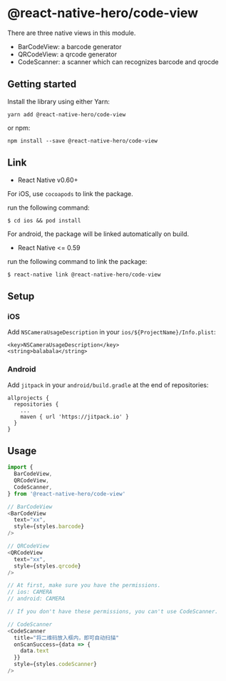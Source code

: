 # @react-native-hero/code-view

There are three native views in this module.

* BarCodeView: a barcode generator
* QRCodeView: a qrcode generator
* CodeScanner: a scanner which can recognizes barcode and qrocde

## Getting started

Install the library using either Yarn:

```
yarn add @react-native-hero/code-view
```

or npm:

```
npm install --save @react-native-hero/code-view
```

## Link

- React Native v0.60+

For iOS, use `cocoapods` to link the package.

run the following command:

```
$ cd ios && pod install
```

For android, the package will be linked automatically on build.

- React Native <= 0.59

run the following command to link the package:

```
$ react-native link @react-native-hero/code-view
```

## Setup

### iOS

Add `NSCameraUsageDescription` in your `ios/${ProjectName}/Info.plist`:

```
<key>NSCameraUsageDescription</key>
<string>balabala</string>
```

### Android

Add `jitpack` in your `android/build.gradle` at the end of repositories:

```
allprojects {
  repositories {
    ...
    maven { url 'https://jitpack.io' }
  }
}
```

## Usage

```js
import {
  BarCodeView,
  QRCodeView,
  CodeScanner,
} from '@react-native-hero/code-view'

// BarCodeView
<BarCodeView
  text="xx",
  style={styles.barcode}
/>

// QRCodeView
<QRCodeView
  text="xx",
  style={styles.qrcode}
/>

// At first, make sure you have the permissions.
// ios: CAMERA
// android: CAMERA

// If you don't have these permissions, you can't use CodeScanner.

// CodeScanner
<CodeScanner
  title="将二维码放入框内，即可自动扫描"
  onScanSuccess={data => {
    data.text
  }}
  style={styles.codeScanner}
/>
